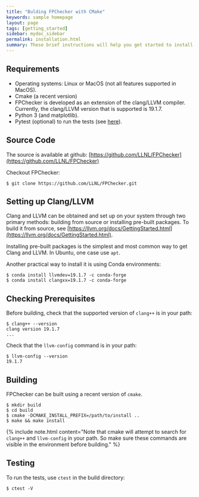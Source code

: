 ```yaml
---
title: "Bulding FPChecker with CMake"
keywords: sample homepage
layout: page
tags: [getting_started]
sidebar: mydoc_sidebar
permalink: installation.html
summary: These brief instructions will help you get started to install FPChecker.
---
```


## Requirements
- Operating systems: Linux or MacOS (not all features supported in MacOS).
- Cmake (a recent version)
- FPChecker is developed as an extension of the clang/LLVM compiler. Currently, the clang/LLVM version that is supported is 19.1.7.
- Python 3 (and matplotlib).
- Pytest (optional) to run the tests (see [here](https://docs.pytest.org/)).

## Source Code
The source is available at github: [https://github.com/LLNL/FPChecker](https://github.com/LLNL/FPChecker)

Checkout FPChecker:

```
$ git clone https://github.com/LLNL/FPChecker.git
```

## Setting up Clang/LLVM

Clang and LLVM can be obtained and set up on your system through two primary methods: building from source or installing pre-built packages. To build it from source, see [https://llvm.org/docs/GettingStarted.html](https://llvm.org/docs/GettingStarted.html).

Installing pre-built packages is the simplest and most common way to get Clang and LLVM. In Ubuntu, one case use `apt`. 

Another practical way to install it is using Conda environments:

```
$ conda install llvmdev=19.1.7 -c conda-forge
$ conda install clangxx=19.1.7 -c conda-forge
```


## Checking Prerequisites
Before building, check that the supported version of `clang++` is in your path:

```
$ clang++ --version
clang version 19.1.7
...
```

Check that the `llvm-config` command is in your path:
```
$ llvm-config --version
19.1.7
```

## Building
FPChecker can be built using a recent version of `cmake`.

```
$ mkdir build
$ cd build
$ cmake -DCMAKE_INSTALL_PREFIX=/path/to/install .. 
$ make && make install
```

{% include note.html content="Note that cmake will attempt to search for `clang++` and `llvm-config` in your path. So make sure these commands are visible in the environment before building." %}

## Testing

To run the tests, use `ctest` in the build directory:

```
$ ctest -V
```

